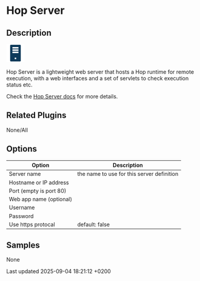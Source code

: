 <div id="header">

# Hop Server

</div>

<div id="content">

<div class="sect1">

## Description

<div class="sectionbody">

<div class="paragraph">

<span class="image">![server](/images/icons/server.svg)</span>

</div>

<div class="paragraph">

Hop Server is a lightweight web server that hosts a Hop runtime for remote execution, with a web interfaces and a set of servlets to check execution status etc.

</div>

<div class="paragraph">

Check the [Hop Server docs](hop-server/index.SX5CBdxSn9) for more details.

</div>

</div>

</div>

<div class="sect1">

## Related Plugins

<div class="sectionbody">

<div class="paragraph">

None/All

</div>

</div>

</div>

<div class="sect1">

## Options

<div class="sectionbody">

| Option                  | Description                                |
| ----------------------- | ------------------------------------------ |
| Server name             | the name to use for this server definition |
| Hostname or IP address  |                                            |
| Port (empty is port 80) |                                            |
| Web app name (optional) |                                            |
| Username                |                                            |
| Password                |                                            |
| Use https protocal      | default: false                             |

</div>

</div>

<div class="sect1">

## Samples

<div class="sectionbody">

<div class="paragraph">

None

</div>

</div>

</div>

</div>

<div id="footer">

<div id="footer-text">

Last updated 2025-09-04 18:21:12 +0200

</div>

</div>
